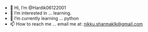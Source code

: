 - 👋 Hi, I’m @Hardik06122001
- 👀 I’m interested in ... learning.
- 🌱 I’m currently learning ... python 
- 📫 How to reach me ... email me at: nikku.sharmaklk@gmail.com

<!---
Hardik06122001/Hardik06122001 is a ✨ special ✨ repository because its `README.md` (this file) appears on your GitHub profile.
You can click the Preview link to take a look at your changes.
--->
